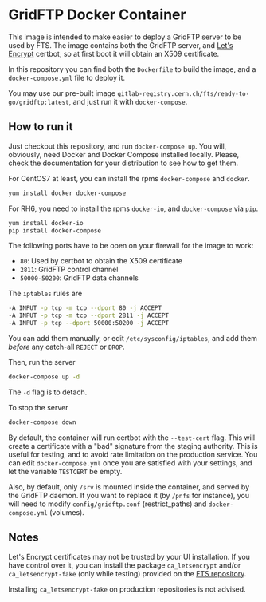 GridFTP Docker Container
========================
This image is intended to make easier to deploy a GridFTP server to be used by FTS. The image contains
both the GridFTP server, and [Let's Encrypt](https://letsencrypt.org/) certbot, so at first boot it will
obtain an X509 certificate.

In this repository you can find both the `Dockerfile` to build the image,
and a `docker-compose.yml` file to deploy it.

You may use our pre-built image `gitlab-registry.cern.ch/fts/ready-to-go/gridftp:latest`,
and just run it with `docker-compose`.

## How to run it
Just checkout this repository, and run `docker-compose up`. You will, obviously,
need Docker and Docker Compose installed locally. Please, check the documentation
for your distribution to see how to get them.

For CentOS7 at least, you can install the rpms `docker-compose` and `docker`.

```bash
yum install docker docker-compose
```

For RH6, you need to install the rpms `docker-io`, and `docker-compose` via `pip`.

```bash
yum install docker-io
pip install docker-compose
```

The following ports have to be open on your firewall for the image to work:

* `80`: Used by certbot to obtain the X509 certificate
* `2811`: GridFTP control channel
*  `50000-50200`: GridFTP data channels

The `iptables` rules are

```bash
-A INPUT -p tcp -m tcp --dport 80 -j ACCEPT
-A INPUT -p tcp -m tcp --dport 2811 -j ACCEPT
-A INPUT -p tcp --dport 50000:50200 -j ACCEPT
```

You can add them manually, or edit `/etc/sysconfig/iptables`, and add them *before* any catch-all
`REJECT` or `DROP`.

Then, run the server

```bash
docker-compose up -d
```

The `-d` flag is to detach.

To stop the server

```bash
docker-compose down
```

By default, the container will run certbot with the `--test-cert` flag. This will create a certificate
with a "bad" signature from the staging authority.
This is useful for testing, and to avoid rate limitation on the production service. You can edit
`docker-compose.yml` once you are satisfied with your settings, and let the variable `TESTCERT` be empty.

Also, by default, only `/srv` is mounted inside the container, and served by the GridFTP daemon.
If you want to replace it (by `/pnfs` for instance), you will need to modify `config/gridftp.conf` (restrict\_paths)
and `docker-compose.yml` (volumes).

## Notes
Let's Encrypt certificates may not be trusted by your UI installation. If you have control over it, you can
install the package `ca_letsencrypt` and/or `ca_letsencrypt-fake` (only while testing) provided
on the [FTS repository](http://fts-repo.web.cern.ch/fts-repo/testing/).

Installing `ca_letsencrypt-fake` on production repositories is not advised.
